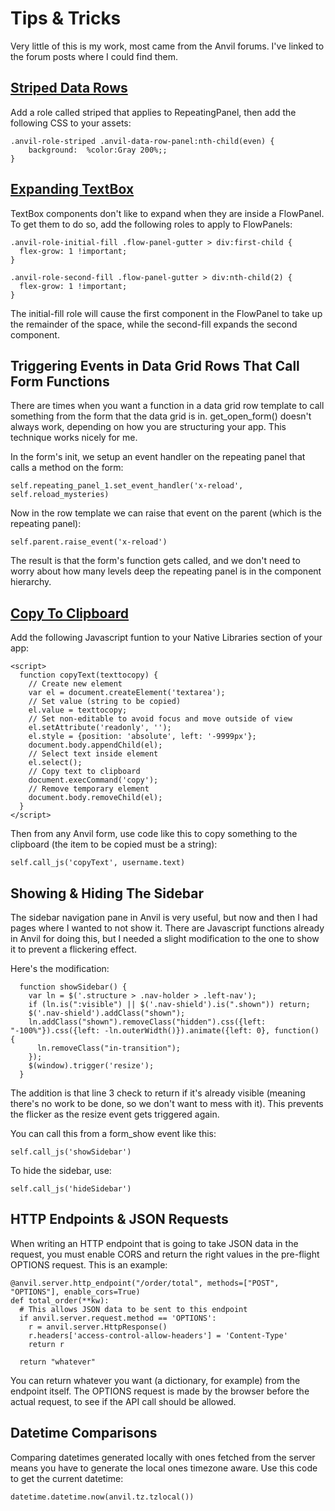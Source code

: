 # Tips & Tricks

Very little of this is my work, most came from the Anvil forums.  I've linked to the forum posts where I could find them.

## [Striped Data Rows](https://anvil.works/forum/t/alternate-row-colors-add-timestamp-on-check-event/4651/3)

Add a role called striped that applies to RepeatingPanel, then add the following CSS to your assets:

```
.anvil-role-striped .anvil-data-row-panel:nth-child(even) {
    background:  %color:Gray 200%;;
}
```

## [Expanding TextBox](https://anvil.works/forum/t/expandable-text-boxes/6059/8)

TextBox components don't like to expand when they are inside a FlowPanel.  To get them to do so, add the following roles to apply to FlowPanels:

```
.anvil-role-initial-fill .flow-panel-gutter > div:first-child {
  flex-grow: 1 !important;
}
```

```
.anvil-role-second-fill .flow-panel-gutter > div:nth-child(2) {
  flex-grow: 1 !important;
}
```

The initial-fill role will cause the first component in the FlowPanel to take up the remainder of the space, while the second-fill expands the second component.  

## Triggering Events in Data Grid Rows That Call Form Functions

There are times when you want a function in a data grid row template to call something from the form that the data grid is in.  get_open_form() doesn't always work, depending on how you are structuring your app.  This technique works nicely for me.

In the form's init, we setup an event handler on the repeating panel that calls a method on the form:

```
self.repeating_panel_1.set_event_handler('x-reload', self.reload_mysteries)
```

Now in the row template we can raise that event on the parent (which is the repeating panel):

```
self.parent.raise_event('x-reload')
```

The result is that the form's function gets called, and we don't need to worry about how many levels deep the repeating panel is in the component hierarchy.

## [Copy To Clipboard](https://anvil.works/forum/t/copy-to-clipboard-button/1817/10)

Add the following Javascript funtion to your Native Libraries section of your app:

```
<script>
  function copyText(texttocopy) {
    // Create new element
    var el = document.createElement('textarea');
    // Set value (string to be copied)
    el.value = texttocopy;
    // Set non-editable to avoid focus and move outside of view
    el.setAttribute('readonly', '');
    el.style = {position: 'absolute', left: '-9999px'};
    document.body.appendChild(el);
    // Select text inside element
    el.select();
    // Copy text to clipboard
    document.execCommand('copy');
    // Remove temporary element
    document.body.removeChild(el);
  }    
</script>
```
  
Then from any Anvil form, use code like this to copy something to the clipboard (the item to be copied must be a string):

```
self.call_js('copyText', username.text)
```

## Showing & Hiding The Sidebar

The sidebar navigation pane in Anvil is very useful, but now and then I had pages where I wanted to not show it.  There are Javascript functions already in Anvil for doing this, but I needed a slight modification to the one to show it to prevent a flickering effect.

Here's the modification:

```
  function showSidebar() {
    var ln = $('.structure > .nav-holder > .left-nav');
    if (ln.is(":visible") || $('.nav-shield').is(".shown")) return;
    $('.nav-shield').addClass("shown");
    ln.addClass("shown").removeClass("hidden").css({left: "-100%"}).css({left: -ln.outerWidth()}).animate({left: 0}, function() {
      ln.removeClass("in-transition");
    });
    $(window).trigger('resize');
  }
```

The addition is that line 3 check to return if it's already visible (meaning there's no work to be done, so we don't want to mess with it).  This prevents the flicker as the resize event gets triggered again.

You can call this from a form_show event like this:

```
self.call_js('showSidebar')
```

To hide the sidebar, use:

```
self.call_js('hideSidebar')
```

## HTTP Endpoints & JSON Requests

When writing an HTTP endpoint that is going to take JSON data in the request, you must enable CORS and return the right values in the pre-flight OPTIONS request.  This is an example:

```
@anvil.server.http_endpoint("/order/total", methods=["POST", "OPTIONS"], enable_cors=True)
def total_order(**kw):
  # This allows JSON data to be sent to this endpoint
  if anvil.server.request.method == 'OPTIONS':
    r = anvil.server.HttpResponse()
    r.headers['access-control-allow-headers'] = 'Content-Type'
    return r
    
  return "whatever"
```

You can return whatever you want (a dictionary, for example) from the endpoint itself.  The OPTIONS request is made by the browser before the actual request, to see if the API call should be allowed.

## Datetime Comparisons

Comparing datetimes generated locally with ones fetched from the server means you have to generate the local ones timezone aware.  Use this code to get the current datetime:

```
datetime.datetime.now(anvil.tz.tzlocal())
```

